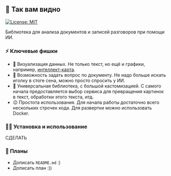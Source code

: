 ## 👀 Так вам видно

[![License: MIT](https://img.shields.io/badge/License-MIT-yellow.svg)](https://opensource.org/licenses/MIT)

Библиотека для анализа документов и записей разговоров при помощи ИИ.

### ⚡ Ключевые фишки

- 👀 Визуализация данных. Не только текст, но ещё и графики, например, [интеллект-карта](https://ru.wikipedia.org/wiki/%D0%94%D0%B8%D0%B0%D0%B3%D1%80%D0%B0%D0%BC%D0%BC%D0%B0_%D1%81%D0%B2%D1%8F%D0%B7%D0%B5%D0%B9).
- 🧐 Возможность задать вопрос по документу. Не надо больше искать иголку в стоге сена, можно просто спросить у ИИ.
- 🤩 Универсальная библиотека, с большой кастомизацией. С самого начала предоставляется выбор сервиса для превращения картинок в текст, обработки этого текста, итд.
- 😉 Простота использования. Для начала работы достаточно всего нескольких строчек кода. Для развертки можно использовать Docker.

### 👨‍💻 Установка и использование

СДЕЛАТЬ

### 📆 Планы

- Дописать `README.md` :)
- Дописать план :))
